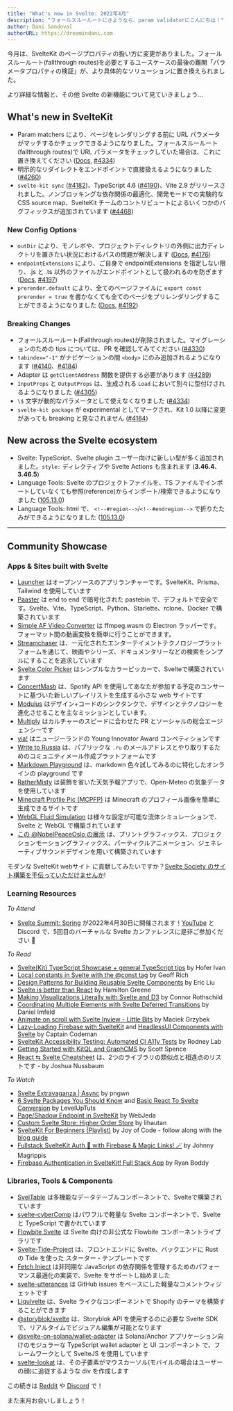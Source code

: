 ```yaml
---
title: "What's new in Svelte: 2022年4月"
description: "フォールスルールートにさようなら、param validatorにこんにちは！"
author: Dani Sandoval
authorURL: https://dreamindani.com
---
```


今月は、SvelteKit のページプロパティの扱い方に変更がありました。フォールスルールート(fallthrough routes)を必要とするユースケースの最後の難関「パラメータプロパティの検証」が、より具体的なソリューションに置き換えられました。

より詳細な情報と、その他 Svelte の新機能について見ていきましょう…

## What's new in SvelteKit

- Param matchers により、ページをレンダリングする前に URL パラメータがマッチするかチェックできるようになりました。フォールスルールート(fallthrough routes)で URL パラメータをチェックしていた場合は、これに置き換えてください ([Docs](https://kit.svelte.jp/docs/routing#advanced-routing-matching), [#4334](https://github.com/sveltejs/kit/pull/4334))
- 明示的なリダイレクトをエンドポイントで直接扱えるようになりました ([#4260](https://github.com/sveltejs/kit/pull/4260))
- `svelte-kit sync` ([#4182](https://github.com/sveltejs/kit/pull/4182))、TypeScript 4.6 ([#4190](https://github.com/sveltejs/kit/pull/4190))、Vite 2.9 がリリースされました。ノンブロッキングな依存関係の最適化、開発モードでの実験的な CSS source map、SvelteKit チームのコントリビュートによるいくつかのバグフィックスが追加されています ([#4468](https://github.com/sveltejs/kit/pull/4468))

### New Config Options

- `outDir` により、モノレポや、プロジェクトディレクトリの外側に出力ディレクトリを置きたい状況におけるパスの問題が解決します ([Docs](https://kit.svelte.jp/docs/configuration#outdir), [#4176](https://github.com/sveltejs/kit/pull/4176))
- `endpointExtensions` により、ご自身で endpointExtensions を指定しない限り、.js と .ts 以外のファイルがエンドポイントとして扱われるのを防ぎます ([Docs](https://kit.svelte.jp/docs/configuration#endpointextensions), [#4197](https://github.com/sveltejs/kit/pull/4197))
- `prerender.default` により、全てのページファイルに `export const prerender = true` を書かなくても全てのページをプリレンダリングすることができるようになりました ([Docs](https://kit.svelte.jp/docs/configuration#prerender), [#4192](https://github.com/sveltejs/kit/pull/4192))

### Breaking Changes

- フォールスルールート(Fallthrough routes)が削除されました。マイグレーションのための tips については、PR を確認してみてください ([#4330](https://github.com/sveltejs/kit/pull/4330))
- `tabindex="-1"` がナビゲーションの間 `<body>` にのみ追加されるようになります ([#4140](https://github.com/sveltejs/kit/pull/4140)、[#4184](https://github.com/sveltejs/kit/pull/4184))
- Adapter は `getClientAddress` 関数を提供する必要があります ([#4289](https://github.com/sveltejs/kit/pull/4289))
- `InputProps` と `OutputProps` は、生成される `Load` において別々に型付けされるようになりました ([#4305](https://github.com/sveltejs/kit/pull/4305))
- `\$` 文字が動的なパラメータとして使えなくなりました ([#4334](https://github.com/sveltejs/kit/pull/4334))
- `svelte-kit package` が experimental としてマークされ、Kit 1.0 以降に変更があっても breaking と見なされません ([#4164](https://github.com/sveltejs/kit/pull/4164))

## New across the Svelte ecosystem

- Svelte: TypeScript、Svelte plugin ユーザー向けに新しい型が多く追加されました。`style:` ディレクティブや Svelte Actions も含まれます (**3.46.4**、**3.46.5**)
- Language Tools: Svelte のプロジェクトファイルを、TS ファイルでインポートしていなくても参照(reference)からインポート/検索できるようになりました ([105.13.0](https://github.com/sveltejs/language-tools/releases/tag/extensions-105.13.0))
- Language Tools: html で、 `<!--#region-->`/`<!--#endregion-->` で折りたたみができるようになりました ([105.13.0](https://github.com/sveltejs/language-tools/releases/tag/extensions-105.13.0))

---

## Community Showcase

### Apps & Sites built with Svelte

- [Launcher](https://launcher.team/) はオープンソースのアプリランチャーです。SvelteKit、Prisma、Tailwind を使用しています
- [Paaster](https://paaster.io/) は end to end で暗号化された pastebin で、デフォルトで安全です。Svelte、Vite、TypeScript、Python、Starlette、rclone、Docker で構築されています
- [Simple AF Video Converter](https://github.com/berlyozzy/Simple-AF-Video-Converter) は ffmpeg.wasm の Electron ラッパーです。フォーマット間の動画変換を簡単に行うことができます。
- [Streamchaser](https://github.com/streamchaser/streamchaser) は、一元化されたエンターテイメントテクノロジープラットフォームを通じて、映画やシリーズ、ドキュメンタリーなどの検索をシンプルにすることを追求しています
- [Svelte Color Picker](https://github.com/V-Py/svelte-material-color-picker) はシンプルなカラーピッカーで、Svelteで構築されています
- [ConcertMash](https://github.com/mcmxcdev/ConcertMash) は、Spotify API を使用してあなたが参加する予定のコンサートに基づいた新しいプレイリストを生成する小さな web サイトです
- [Modulus](https://modulus.vision/) はデザイン+コードのシンクタンクで、デザインとテクノロジーを進化させることを主なミッションとしています。
- [Multiply](https://www.multiply.us/) はカルチャーのスピードに合わせた PR とソーシャルの総合エージェンシーです
- [yia!](https://www.yia.co.nz/) はニュージーランドの Young Innovator Award コンペティションです
- [Write to Russia](https://www.writetorussia.org/index) は、パブリックな `.ru` のメールアドレスとやり取りするためのコミュニティメール作成プラットフォームです
- [Markdown Playground](https://github.com/Petros-K/markdown-playground) は、markdown 色々試してみるのに特化したオンラインの playground です 
- [RatherMisty](https://rathermisty.com/) は装飾を省いた天気予報アプリで、Open-Meteo の気象データを使用しています
- [Minecraft Profile Pic (MCPFP)](https://github.com/MauritsWilke/mcpfp) は Minecraft のプロフィール画像を簡単に生成できるサイトです
- [WebGL Fluid Simulation](https://github.com/jpaquim/svelte-webgl-fluid-simulation) は様々な設定が可能な流体シミュレーションで、Svelte と WebGL で構築されています
- [この @NobelPeaceOslo の展示](https://twitter.com/perbyhring/status/1504754949791621120) は、プリントグラフィックス、プロジェクションモーショングラフィックス、パーティクルアニメーション、ジェネレーティブサウンドデザインを用いて構築されています

モダンな SvelteKit webサイト に貢献してみたいですか？[Svelte Society のサイト構築を手伝っていただけませんか](https://github.com/svelte-society/sveltesociety.dev/issues)!

### Learning Resources

_To Attend_

- [Svelte Summit: Spring](https://www.sveltesummit.com/) が2022年4月30日に開催されます！[YouTube](https://www.sveltesummit.com/) と Discord で、5回目のバーチャルな Svelte カンファレンスに是非ご参加ください 🍾

_To Read_

- [Svelte(Kit) TypeScript Showcase + general TypeScript tips](https://github.com/ivanhofer/sveltekit-typescript-showcase) by Hofer Ivan
- [Local constants in Svelte with the @const tag](https://geoffrich.net/posts/local-constants/) by Geoff Rich
- [Design Patterns for Building Reusable Svelte Components](https://render.com/blog/svelte-design-patterns) by Eric Liu
- [Svelte is better than React](https://labs.hamy.xyz/posts/svelte-is-better-than-react/) by Hamilton Greene
- [Making Visualizations Literally with Svelte and D3](https://www.connorrothschild.com/post/svelte-and-d3) by Connor Rothschild
- [Coordinating Multiple Elements with Svelte Deferred Transitions](https://imfeld.dev/writing/svelte_deferred_transitions) by Daniel Imfeld
- [Animate on scroll with Svelte Inview - Little Bits](https://dev.to/maciekgrzybek/animate-on-scroll-with-svelte-inview-266f) by Maciek Grzybek
- [Lazy-Loading Firebase with SvelteKit](https://www.captaincodeman.com/lazy-loading-firebase-with-sveltekit) and [HeadlessUI Components with Svelte](https://www.captaincodeman.com/headlessui-components-with-svelte) by Captain Codeman
- [SvelteKit Accessibility Testing: Automated CI A11y Tests](https://rodneylab.com/sveltekit-accessibility-testing/) by Rodney Lab
- [Getting Started with KitQL and GraphCMS](https://scottspence.com/posts/getting-started-with-kitql-and-graphcms) by Scott Spence
- [React ⇆ Svelte Cheatsheet](https://dev.to/joshnuss/react-to-svelte-cheatsheet-1a2a) は、2つのライブラリの類似点と相違点のリストです - by Joshua Nussbaum

_To Watch_

- [Svelte Extravaganza | Async](https://www.youtube.com/watch?v=mT4CLVHgtSg) by pngwn
- [6 Svelte Packages You Should Know](https://www.youtube.com/watch?v=y5SrUKcX_Co) and [Basic React To Svelte Conversion](https://www.youtube.com/watch?v=DiSuwLlhOxs) by LevelUpTuts
- [Page/Shadow Endpoint in SvelteKit](https://www.youtube.com/watch?v=j-9D5UDyVOM) by WebJeda
- [Custom Svelte Store: Higher Order Store](https://www.youtube.com/watch?v=p1aPfVyZ1IY) by lihautan
- [SvelteKit For Beginners (Playlist)](https://www.youtube.com/watch?v=bLBHecY4-ak&list=PLA9WiRZ-IS_zXZZyW4qfj0akvOAtk6MFS) by Joy of Code - follow along with the [blog guide](https://joyofcode.xyz/sveltekit-for-beginners)
- [Fullstack SvelteKit Auth 🔐 with Firebase & Magic Links! 🪄](https://www.youtube.com/watch?v=MAHE4iQgh5Q) by Johnny Magrippis
- [Firebase Authentication in SvelteKit! Full Stack App](https://www.youtube.com/watch?v=N6Y3hqhZvNI) by Ryan Boddy

### Libraries, Tools & Components

- [SvelTable](https://sveltable.io/) は多機能なデータテーブルコンポーネントで、Svelteで構築されています
- [svelte-cyberComp](https://github.com/Cybersteam00/svelte-cyberComp) はパワフルで軽量な Svelte コンポーネントで、Svelte と TypeScript で書かれています
- [Flowbite Svelte](https://github.com/shinokada/flowbite-svelte) は Svelte 向けの非公式な Flowbite コンポーネントライブラリです
- [Svelte-Tide-Project](https://github.com/jbertovic/svelte-tide-project) は、フロントエンドに Svelte、バックエンドに Rust の Tide を使った スターター・テンプレートです
- [Fetch Inject](https://github.com/vhscom/fetch-inject#sveltekit) は非同期な JavaScript の依存関係を管理するためのパフォーマンス最適化の実装で、Svelte をサポートし始めました
- [svelte-utterances](https://github.com/shinokada/svelte-utterances) は GitHub issues をベースにした軽量なコメントウィジェットです
- [Liquivelte](https://github.com/malipetek/liquivelte-vscode) は、Svelte ライクなコンポーネントで Shopify のテーマを構築することができます
- [@storyblok/svelte](https://github.com/storyblok/storyblok-svelte) は、Storyblok API を使用するのに必要な Svelte SDK で、リアルタイムでビジュアル編集が可能となります
- [@svelte-on-solana/wallet-adapter](https://github.com/svelte-on-solana/wallet-adapter) は Solana/Anchor アプリケーション向けのモジュラーな TypeScript wallet adapter と UI コンポーネント で、フレームワークとして SvelteJS を使用しています
- [svelte-lookat](https://www.npmjs.com/package/svelte-lookat) は、その子要素がマウスカーソル(モバイルの場合はユーザーの顔)に追従するような div を作成します

この続きは [Reddit](https://www.reddit.com/r/sveltejs/) や [Discord](https://discord.com/invite/yy75DKs) で！

また来月お会いしましょう！

